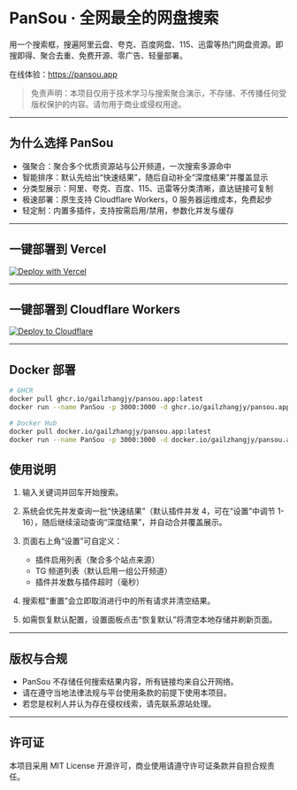 # PanSou · 全网最全的网盘搜索

用一个搜索框，搜遍阿里云盘、夸克、百度网盘、115、迅雷等热门网盘资源。即搜即得、聚合去重、免费开源、零广告、轻量部署。

在线体验：<https://pansou.app>

> 免责声明：本项目仅用于技术学习与搜索聚合演示，不存储、不传播任何受版权保护的内容。请勿用于商业或侵权用途。

---

## 为什么选择 PanSou

- 强聚合：聚合多个优质资源站与公开频道，一次搜索多源命中
- 智能排序：默认先给出“快速结果”，随后自动补全“深度结果”并覆盖显示
- 分类型展示：阿里、夸克、百度、115、迅雷等分类清晰，直达链接可复制
- 极速部署：原生支持 Cloudflare Workers，0 服务器运维成本，免费起步
- 轻定制：内置多插件，支持按需启用/禁用，参数化并发与缓存

---

## 一键部署到 Vercel

[![Deploy with Vercel](https://vercel.com/button)](https://vercel.com/new/clone?repository-url=https%3A%2F%2Fgithub.com%2Fgailzhangjy%2Fpansou.app&project-name=PanSou&repository-name=pansou.app)

---

## 一键部署到 Cloudflare Workers

[![Deploy to Cloudflare](https://deploy.workers.cloudflare.com/button)](https://deploy.workers.cloudflare.com/?url=https://github.com/gailzhangjy/pansou.app)

---

## Docker 部署

```bash
# GHCR
docker pull ghcr.io/gailzhangjy/pansou.app:latest
docker run --name PanSou -p 3000:3000 -d ghcr.io/gailzhangjy/pansou.app:latest

# Docker Hub
docker pull docker.io/gailzhangjy/pansou.app:latest
docker run --name PanSou -p 3000:3000 -d docker.io/gailzhangjy/pansou.app:latest
```

## 使用说明

1) 输入关键词并回车开始搜索。

2) 系统会优先并发查询一批“快速结果”（默认插件并发 4，可在“设置”中调节 1-16），随后继续滚动查询“深度结果”，并自动合并覆盖展示。

3) 页面右上角“设置”可自定义：
   - 插件启用列表（聚合多个站点来源）
   - TG 频道列表（默认启用一组公开频道）
   - 插件并发数与插件超时（毫秒）

4) 搜索框“重置”会立即取消进行中的所有请求并清空结果。

5) 如需恢复默认配置，设置面板点击“恢复默认”将清空本地存储并刷新页面。

---

## 版权与合规

- PanSou 不存储任何搜索结果内容，所有链接均来自公开网络。
- 请在遵守当地法律法规与平台使用条款的前提下使用本项目。
- 若您是权利人并认为存在侵权线索，请先联系源站处理。

---

## 许可证

本项目采用 MIT License 开源许可，商业使用请遵守许可证条款并自担合规责任。
